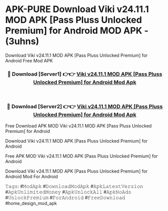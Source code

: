 # APK-PURE Download Viki v24.11.1 MOD APK [Pass Pluss Unlocked Premium] for Android MOD APK - (3uhns)
Download Viki v24.11.1 MOD APK [Pass Pluss Unlocked Premium] for Android Free Mod APK

<div align="center">
<h3>🔴 Download [Server1] 👉👉 <a href="https://apk-comot.site?title=Viki_v24.11.1_MOD_APK_[Pass_Pluss_Unlocked_Premium]_for_Android">Viki v24.11.1 MOD APK [Pass Pluss Unlocked Premium] for Android Mod Apk</a></h3><br>

<h3>🔴 Download [Server2] 👉👉 <a href="https://apk-comot.site?title=Viki_v24.11.1_MOD_APK_[Pass_Pluss_Unlocked_Premium]_for_Android">Viki v24.11.1 MOD APK [Pass Pluss Unlocked Premium] for Android Mod Apk</a></h3>
</div>


Free Download APK MOD Viki v24.11.1 MOD APK [Pass Pluss Unlocked Premium] for Android

Download Viki v24.11.1 MOD APK [Pass Pluss Unlocked Premium] for Android 

Free APK MOD Viki v24.11.1 MOD APK [Pass Pluss Unlocked Premium] for Android 

Download Viki v24.11.1 MOD APK [Pass Pluss Unlocked Premium] for Android Mod For Android

𝚃𝚊𝚐𝚜: #𝙼𝚘𝚍𝙰𝚙𝚔 #𝙳𝚘𝚠𝚗𝚕𝚘𝚊𝚍𝙼𝚘𝚍𝙰𝚙𝚔 #𝙰𝚙𝚔𝙻𝚊𝚝𝚎𝚜𝚝𝚅𝚎𝚛𝚜𝚒𝚘𝚗 #𝙰𝚙𝚔𝚄𝚗𝚕𝚒𝚖𝚒𝚝𝚎𝚍𝙼𝚘𝚗𝚎𝚢 #𝙰𝚙𝚔𝚄𝚗𝚕𝚘𝚌𝚔𝙰𝚕𝚕 #𝙰𝚙𝚔𝙽𝚘𝙰𝚍𝚜 #𝚄𝚗𝚕𝚘𝚌𝚔𝙿𝚛𝚎𝚖𝚒𝚞𝚖 #𝙵𝚘𝚛𝙰𝚗𝚍𝚛𝚘𝚒𝚍 #𝙵𝚛𝚎𝚎𝙳𝚘𝚠𝚗𝚕𝚘𝚊𝚍 #home_design_mod_apk